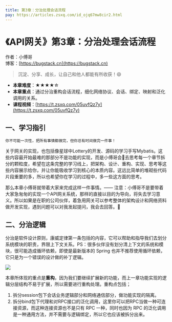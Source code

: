 ```yaml
---
title: 第3章：分治处理会话流程
pay: https://articles.zsxq.com/id_ojq67mw8cir2.html
---
```


# 《API网关》第3章：分治处理会话流程

作者：小傅哥
<br/>博客：[https://bugstack.cn](https://bugstack.cn)

>沉淀、分享、成长，让自己和他人都能有所收获！😄

- **本章难度**：★★★★☆
- **本章重点**：通过分治重构会话流程，细化网络协议、会话、绑定、映射和泛化调用的关系。
- **课程视频**：[https://t.zsxq.com/05uvfQz7y](https://t.zsxq.com/05uvfQz7y)

## 一、学习指引

`你不可能一次性，把所有事情都做完，但你总有时间做完一件事！`

关于网关的实现，也包括像星球中Lottery的开发、源码的学习手写Mybatis。这些内容最开始最难的那部分不是功能的实现，而是小傅哥会🤔去思考每一个章节拆分的颗粒度，希望在这条完整的学习线上，把架构、设计、重构、实现、思考等这些内容展示给你，并让你能吸收学习到核心的本质内容。这远比简单的堆砌些代码片段重要的多，所以也希望你在学习的过程中，多一些这方面的思考。

那么本章小傅哥就带着大家来完成这样一件事情。—— 注意：小傅哥不是要带着大家急匆匆的实现一个API网关系统，那样的直接以目的为导向，将失去学习意义。所以如果是在职的公司伙伴，着急用网关可以参考整体的架构设计和网络资料做开发实现，遇到问题可以对我发起提问，我会去回答。🍻

## 二、分治逻辑

分治是软件设计原则，康威定律第一条包括的内容，它可以帮助和指导我们去划分系统模块的职责，界限上下文关系。PS：很多伙伴没有划分清上下文的系统和模块，很可能造成循环依赖，即使是最新版本的 Spring 也并不推荐使用循环依赖，它只是为一个错误的设计做的补丁逻辑。

![](https://bugstack.cn/images/article/algorithm/api-gateway/api-gateway-3-01.png)

本章所体现的重点是**重构**，因为我们要继续扩展新的功能，而上一章功能实现的逻辑分层结构不易于扩展，所以需要进行重构处理。重构点包括；
1. 拆分session包下会话业务逻辑部分和网络通信部分，做功能实现的隔离。
2. 拆分bind包下代理和对RPC接口的泛化调用，这里你可以把RPC当做一种可连接资源，而这种连接资源也不是只有 RPC 一种，同时也因为 RPC 的泛化调用是一种通用方法，并不需要与逻辑绑定，所以它也应该被拆分出来。